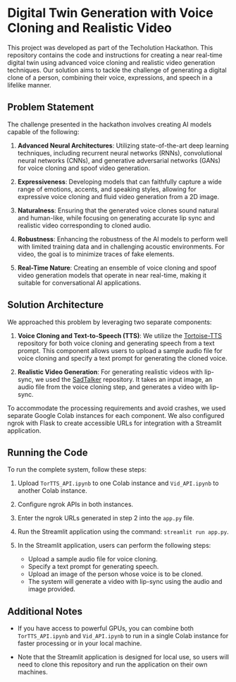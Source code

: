 # Digital Twin Generation with Voice Cloning and Realistic Video

This project was developed as part of the Techolution Hackathon. This repository contains the code and instructions for creating a near real-time digital twin using advanced voice cloning and realistic video generation techniques. Our solution aims to tackle the challenge of generating a digital clone of a person, combining their voice, expressions, and speech in a lifelike manner.

## Problem Statement

The challenge presented in the hackathon involves creating AI models capable of the following:

1. **Advanced Neural Architectures**: Utilizing state-of-the-art deep learning techniques, including recurrent neural networks (RNNs), convolutional neural networks (CNNs), and generative adversarial networks (GANs) for voice cloning and spoof video generation.

2. **Expressiveness**: Developing models that can faithfully capture a wide range of emotions, accents, and speaking styles, allowing for expressive voice cloning and fluid video generation from a 2D image.

3. **Naturalness**: Ensuring that the generated voice clones sound natural and human-like, while focusing on generating accurate lip sync and realistic video corresponding to cloned audio.

4. **Robustness**: Enhancing the robustness of the AI models to perform well with limited training data and in challenging acoustic environments. For video, the goal is to minimize traces of fake elements.

5. **Real-Time Nature**: Creating an ensemble of voice cloning and spoof video generation models that operate in near real-time, making it suitable for conversational AI applications.

## Solution Architecture

We approached this problem by leveraging two separate components:

1. **Voice Cloning and Text-to-Speech (TTS)**: We utilize the [Tortoise-TTS](https://github.com/neonbjb/tortoise-tts) repository for both voice cloning and generating speech from a text prompt. This component allows users to upload a sample audio file for voice cloning and specify a text prompt for generating the cloned voice.

2. **Realistic Video Generation**: For generating realistic videos with lip-sync, we used the [SadTalker](https://github.com/OpenTalker/SadTalker) repository. It takes an input image, an audio file from the voice cloning step, and generates a video with lip-sync.

To accommodate the processing requirements and avoid crashes, we used separate Google Colab instances for each component. We also configured ngrok with Flask to create accessible URLs for integration with a Streamlit application.

## Running the Code

To run the complete system, follow these steps:

1. Upload `TorTTS_API.ipynb` to one Colab instance and `Vid_API.ipynb` to another Colab instance.

2. Configure ngrok APIs in both instances.

3. Enter the ngrok URLs generated in step 2 into the `app.py` file.

4. Run the Streamlit application using the command: `streamlit run app.py`.

5. In the Streamlit application, users can perform the following steps:
   - Upload a sample audio file for voice cloning.
   - Specify a text prompt for generating speech.
   - Upload an image of the person whose voice is to be cloned.
   - The system will generate a video with lip-sync using the audio and image provided.

## Additional Notes

- If you have access to powerful GPUs, you can combine both `TorTTS_API.ipynb` and `Vid_API.ipynb` to run in a single Colab instance for faster processing or in your local machine.

- Note that the Streamlit application is designed for local use, so users will need to clone this repository and run the application on their own machines.